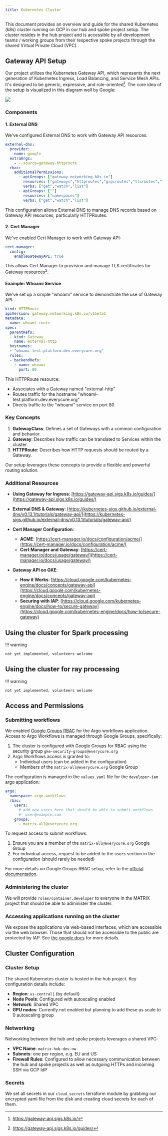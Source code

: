 ```yaml
---
title: Kubernetes Cluster
---
```


This document provides an overview and guide for the shared Kubernetes (k8s) cluster running on GCP in our hub and spoke project setup. The cluster resides in the hub project and is accessible by all development teams / working groups from their respective spoke projects through the shared Virtual Private Cloud (VPC).

## Gateway API Setup

Our project utilizes the Kubernetes Gateway API, which represents the next generation of Kubernetes Ingress, Load Balancing, and Service Mesh APIs. It's designed to be generic, expressive, and role-oriented[^1]. The core idea of the setup is visualized in this diagram well by Google:

![](https://cloud.google.com/static/kubernetes-engine/images/model-gateway-per-cluster.svg)

### Components

#### 1. External DNS

We've configured External DNS to work with Gateway API resources:

```yaml
external-dns:
  provider:
    name: google
  extraArgs:
    - --source=gateway-httproute
  rbac:
    additionalPermissions:
      - apiGroups: ["gateway.networking.k8s.io"]
        resources: ["gateways","httproutes","grpcroutes","tlsroutes","tcproutes","udproutes"] 
        verbs: ["get","watch","list"]
      - apiGroups: [""]
        resources: ["namespaces"]
        verbs: ["get","watch","list"]
```

This configuration allows External DNS to manage DNS records based on Gateway API resources, particularly HTTPRoutes.

#### 2. Cert Manager

We've enabled Cert Manager to work with Gateway API:

```yaml
cert-manager:
  config:
    enableGatewayAPI: true
```

This allows Cert Manager to provision and manage TLS certificates for Gateway resources[^2].

#### Example: Whoami Service

We've set up a simple "whoami" service to demonstrate the use of Gateway API:

```yaml
kind: HTTPRoute
apiVersion: gateway.networking.k8s.io/v1beta1
metadata:
  name: whoami-route
spec:
  parentRefs:
  - kind: Gateway
    name: external-http
  hostnames:
  - "whoami-test.platform.dev.everycure.org"
  rules:
  - backendRefs:
    - name: whoami
      port: 80
```

This HTTPRoute resource:

- Associates with a Gateway named "external-http"
- Routes traffic for the hostname "whoami-test.platform.dev.everycure.org"
- Directs traffic to the "whoami" service on port 80

### Key Concepts

1. **GatewayClass**: Defines a set of Gateways with a common configuration and behavior.
2. **Gateway**: Describes how traffic can be translated to Services within the cluster.
3. **HTTPRoute**: Describes how HTTP requests should be routed by a Gateway.

Our setup leverages these concepts to provide a flexible and powerful routing solution.


### Additional Resources

- **Using Gateway for Ingress**: [https://gateway-api.sigs.k8s.io/guides/](https://gateway-api.sigs.k8s.io/guides/)
- **External DNS & Gateway**: [https://kubernetes-sigs.github.io/external-dns/v0.13.1/tutorials/gateway-api/](https://kubernetes-sigs.github.io/external-dns/v0.13.1/tutorials/gateway-api/)
- **Cert Manager Configuration**:

  - **ACME**: [https://cert-manager.io/docs/configuration/acme/](https://cert-manager.io/docs/configuration/acme/)
  - **Cert Manager and Gateway**: [https://cert-manager.io/docs/usage/gateway/](https://cert-manager.io/docs/usage/gateway/)

- **Gateway API on GKE**:

  - **How it Works**: [https://cloud.google.com/kubernetes-engine/docs/concepts/gateway-api](https://cloud.google.com/kubernetes-engine/docs/concepts/gateway-api)
  - **Securing with IAP**: [https://cloud.google.com/kubernetes-engine/docs/how-to/secure-gateway](https://cloud.google.com/kubernetes-engine/docs/how-to/secure-gateway)

[^1]: https://gateway-api.sigs.k8s.io/
[^2]: https://gateway-api.sigs.k8s.io/guides/

## Using the cluster for Spark processing

!!! warning

    not yet implemented, volunteers welcome

## Using the cluster for ray processing

!!! warning

    not yet implemented, volunteers welcome

## Access and Permissions

### Submitting workflows

We enabled [Google Groups RBAC](https://cloud.google.com/kubernetes-engine/docs/how-to/google-groups-rbac) for the Argo workflows application. Access to Argo Workflows is managed through Google Groups, specifically:

1. The cluster is configured with Google Groups for RBAC using the security group `gke-security-groups@everycure.org`
2. Argo Workflows access is granted to:
   - Individual users (can be added in the configuration)
   - Members of the `matrix-all@everycure.org` Google Group

The configuration is managed in the `values.yaml` file for the `developer-iam` argo application:

```yaml
argo:
  namespace: argo-workflows
  rbac:
    users:
      # add new users here that should be able to submit workflows
      #- user@example.com
    groups:
      - matrix-all@everycure.org
```

To request access to submit workflows:
1. Ensure you are a member of the `matrix-all@everycure.org` Google Group
2. For individual access, request to be added to the `users` section in the configuration (should rarely be needed)

For more details on Google Groups RBAC setup, refer to the [official documentation](https://cloud.google.com/kubernetes-engine/docs/how-to/google-groups-rbac).

### Administering the cluster

We will provide `roles/container.developer` to everyone in the MATRIX project that should be able to administer the cluster.

### Accessing applications running on the cluster

We expose the applications via web-based interfaces, which are accessible via the web browser. Those that should not be accessible to the public are protected by IAP.
See [the google docs](https://cloud.google.com/iap/docs/enabling-kubernetes-howto) for more details.


## Cluster Configuration

### Cluster Setup

The shared Kubernetes cluster is hosted in the hub project. Key configuration details include:

- **Region**: `us-central1` (by default)
- **Node Pools**: Configured with autoscaling enabled
- **Network**: Shared VPC
- **GPU nodes**: Currently not enabled but planning to add these as scale to 0 autoscaling group

### Networking

Networking between the hub and spoke projects leverages a shared VPC:

- **VPC Name**: `matrix-hub-dev-nw`
- **Subnets**: one per region, e.g. EU and US
- **Firewall Rules**: Configured to allow necessary communication between the hub and spoke projects as well as outgoing HTTPs and incoming SSH via GCP IdP

### Secrets

We set all secrets in our `cloud_secrets` terraform module by grabbing our encrypted yaml file from the disk and creating cloud secrets for each of them. 
<!--
## Access and Permissions

### Development Team Access
Development teams in spoke projects are granted access through:
- **IAM Roles**: Roles such as `Kubernetes Engine Developer` provided at the project level
- **Namespace Quotas**: Defined per team to ensure fair resource usage

Configuring access:
1. **IAM Configuration**: Assign appropriate roles to development teams
2. **Namespaces**: Create namespaced resources for isolation

## Usage

### Scheduling Pipeline Runs
Development teams can schedule pipeline runs on the cluster using tools like CronJobs or managed services such as Google Cloud Composer.

### Scaling and Compute

#### Apache Spark
For big data processing, Apache Spark can be deployed on Kubernetes using:
- [Spark Operator](https://github.com/GoogleCloudPlatform/spark-on-k8s-operator)
- Custom Docker images for Spark jobs

#### Ray
For parallel and distributed computing, Ray can be integrated as follows:
- Deploy a Ray cluster within the k8s cluster
- Utilize Ray's autoscaler to dynamically manage compute resources

## Best Practices
- Monitor cluster health with tools like Prometheus and Grafana
- Implement network policies to secure communication
- Ensure proper logging and auditing for compliance

## Troubleshooting
Common issues and solutions:
- **Access Denied**: Verify IAM roles and network configurations
- **Resource Quotas**: Check namespace quotas if jobs fail due to resource limits

## Conclusion
This documentation provides the foundational setup for a shared k8s cluster on GCP using a hub and spoke model. This setup allows several development teams to efficiently run their workloads, leveraging shared compute resources while maintaining isolation and security.

For further information or specific questions, please refer to the additional resources linked below or contact the cloud operations team.

-->
